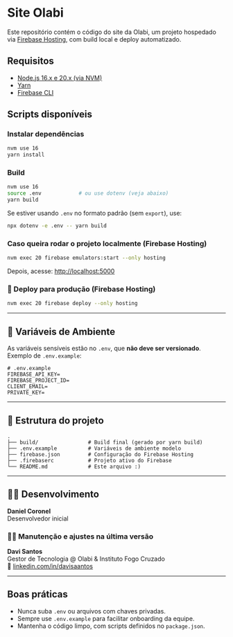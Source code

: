 # Site Olabi

Este repositório contém o código do site da Olabi, um projeto hospedado via [Firebase Hosting](https://firebase.google.com/products/hosting), com build local e deploy automatizado.

## Requisitos

- [Node.js 16.x e 20.x (via NVM)](https://github.com/nvm-sh/nvm)
- [Yarn](https://classic.yarnpkg.com/en/docs/install)
- [Firebase CLI](https://firebase.google.com/docs/cli)

## Scripts disponíveis

### Instalar dependências

```bash
nvm use 16
yarn install
```

### Build

```bash
nvm use 16
source .env            # ou use dotenv (veja abaixo)
yarn build
```

Se estiver usando `.env` no formato padrão (sem `export`), use:

```bash
npx dotenv -e .env -- yarn build
```

### Caso queira rodar o projeto localmente (Firebase Hosting)

```bash
nvm exec 20 firebase emulators:start --only hosting
```

Depois, acesse: [http://localhost:5000](http://localhost:5000)

### 🚀 Deploy para produção (Firebase Hosting)

```bash
nvm exec 20 firebase deploy --only hosting
```

---

## 🔐 Variáveis de Ambiente

As variáveis sensíveis estão no `.env`, que **não deve ser versionado**.  
Exemplo de `.env.example`:

```env
# .env.example
FIREBASE_API_KEY=
FIREBASE_PROJECT_ID=
CLIENT_EMAIL=
PRIVATE_KEY=
```

---

## 📁 Estrutura do projeto

```
.
├── build/                # Build final (gerado por yarn build)
├── .env.example          # Variáveis de ambiente modelo
├── firebase.json         # Configuração do Firebase Hosting
├── .firebaserc           # Projeto ativo do Firebase
└── README.md             # Este arquivo :)
```

---

## 👨‍💻 Desenvolvimento

**Daniel Coronel**  
Desenvolvedor inicial 

### 👨‍💻 Manutenção e ajustes na última versão

**Davi Santos**  
Gestor de Tecnologia @ Olabi & Instituto Fogo Cruzado  
🔗 [linkedin.com/in/davisaantos](https://www.linkedin.com/in/davisaantos)  

---

## Boas práticas

- Nunca suba `.env` ou arquivos com chaves privadas.
- Sempre use `.env.example` para facilitar onboarding da equipe.
- Mantenha o código limpo, com scripts definidos no `package.json`.
